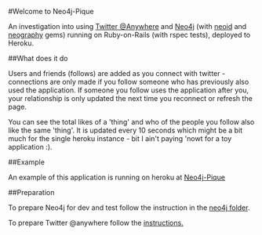 #Welcome to Neo4j-Pique

An investigation into using [Twitter @Anywhere](https://dev.twitter.com/docs/anywhere/welcome) and [Neo4j](http://neo4j.org/) (with [neoid](https://github.com/elado/neoid) and [neography](https://github.com/maxdemarzi/neography) gems) running on Ruby-on-Rails (with rspec tests), deployed to Heroku.  

##What does it do

Users and friends (follows) are added as you connect with twitter - connections are only made if you follow someone who has previously also used the application. If someone you follow uses the application after you, your relationship is only updated the next time you reconnect or refresh the page.

You can see the total likes of a 'thing' and who of the people you follow also like the same 'thing'. It is updated every 10 seconds which might be a bit much for the single heroku instance - bit I ain't paying 'nowt for a toy application :).

##Example

An example of this application is running on heroku at [Neo4j-Pique](http://neo4j-pique.herokuapp.com/)

##Preparation

To prepare Neo4j for dev and test follow the instruction in the [neo4j folder](neo4j-pique/blob/master/neo4j/neo4j-preparation.md).

To prepare Twitter @anywhere follow the [instructions.](neo4j-pique/blob/master/twitter_anywhere_config.md)
